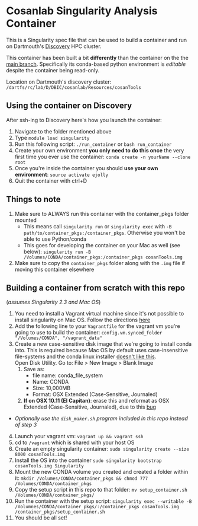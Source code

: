 # Cosanlab Singularity Analysis Container

This is a Singularity spec file that can be used to build a container and run on Dartmouth's [Discovery](http://techdoc.dartmouth.edu/discovery/) HPC cluster.

This container has been built a bit **differently** than the container on the the [main branch](https://github.com/cosanlab/cosanToolsSingularity/tree/master). Specifically its conda-based python environment is *editable* despite the container being read-only.

Location on Dartmouth's discovery cluster: `/dartfs/rc/lab/D/DBIC/cosanlab/Resources/cosanTools`

## Using the container on Discovery  

After ssh-ing to Discovery here's how you launch the container:  

1. Navigate to the folder mentioned above
2. Type `module load singularity`
3. Run this following script: `./run_container` or `bash run_container`
4. Create your own environment **you only need to do this once** the very first time you ever use the container: `conda create -n yourName --clone root`
4. Once you're inside the container you should **use your own environment**: `source activate ejolly`
5. Quit the container with ctrl+D

## Things to note
1. Make sure to ALWAYS run this container with the container_pkgs folder mounted
    - This means call `singularity run` or `singularity exec` with `-B path/to/container_pkgs:/container_pkgs`. Otherwise you won't be able to use Python/conda
    - This goes for developing the container on your Mac as well (see below): `singularity run -B /Volumes/CONDA/container_pkgs:/container_pkgs cosanTools.img`
2. Make sure to copy the `container_pkgs` folder along with the `.img` file if moving this container elsewhere

## Building a container from scratch with this repo  
(*assumes Singularity 2.3 and Mac OS*)  
1) You need to install a Vagrant virtual machine since it's not possible to install singularity on Mac OS. Follow the directions [here](http://singularity.lbl.gov/install-mac)
2) Add the following line to your `Vagrantfile` for the vagrant vm you're going to use to build the container: `config.vm.synced_folder "/Volumes/CONDA", "/vagrant_data"`
3) Create a new case-sensitive disk image that we're going to install conda into. This is required because Mac OS by default uses case-insensitive file-systems and the conda linux installer [doesn't like this](https://github.com/conda/conda/issues/6603).  
 Open Disk Utility. Go to: File > New Image > Blank Image
    1) Save as:
        - file name: conda_file_system
        - Name: CONDA
        - Size: 10,000MB
        - Format: OSX Extended (Case-Sensitive, Journaled)
    2) **If on OSX 10.11 (El Capitan)**: erase this and reformat as OSX Extended (Case-Sensitive, Journaled), due to this [bug](https://discussions.apple.com/thread/7395900)
- *Optionally use the `disk_maker.sh` program included in this repo instead of step 3*
4) Launch your vagrant vm: `vagrant up && vagrant ssh`
5) cd to `/vagrant` which is shared with your host OS
6) Create an empty singularity container: `sudo singularity create --size 8000 cosanTools.img`
7) Install the OS into the container `sudo singularity bootstrap cosanTools.img Singularity`
8) Mount the new CONDA volume you created and created a folder within it: `mkdir /Volumes/CONDA/container_pkgs && chmod 777 /Volumes/CONDA/container_pkgs`
9) Copy the setup script in this repo to that folder: `mv setup_container.sh /Volumes/CONDA/container_pkgs/`
10) Run the container with the setup script: `singularity exec --writable -B /Volumnes/CONDA/container_pkgs/:/container_pkgs cosanTools.img /container_pkgs/setup_container.sh`
11) You should be all set!
